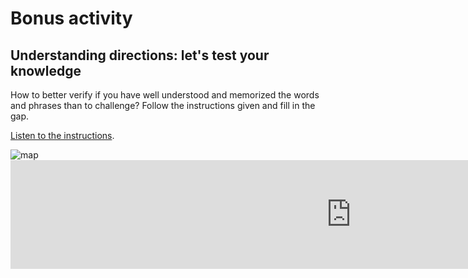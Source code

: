 <h1>Bonus activity</h1>

<h2>Understanding directions: let's test your knowledge</h2>
How to better verify if you have well understood and memorized the words and phrases than to challenge? Follow the instructions given and fill in the gap. <br>

<script> 
function playSound(soundobj) { 
let thissound=document.getElementById(soundobj); 
thissound.play();
}
</script>

<audio id="audio1"> 
<source src="https://camillefrancq.github.io/sml5202-final-francq/page2.html/assets/css/Indications.mp3" type="audio/mpeg"> 
</audio> 

<p>
<a href=”#" onClick="playSound('audio1');event.preventDefault();">Listen to the instructions</a>.
</p>

<img src="https://pbs.twimg.com/media/DJRVaS8XkAEo5yw.jpg" alt="map"> 

<iframe src="https://h5p.org/h5p/embed/686606" width="1090" height="174" frameborder="0" allowfullscreen="allowfullscreen"></iframe><script src="https://h5p.org/sites/all/modules/h5p/library/js/h5p-resizer.js" charset="UTF-8"></script>
